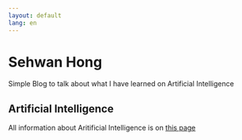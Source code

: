 ```yaml
---
layout: default
lang: en
---
```


# Sehwan Hong

Simple Blog to talk about what I have learned on Artificial Intelligence

## Artificial Intelligence

All information about Aritificial Intelligence is on [this page](../Artificial-Intelligence)

